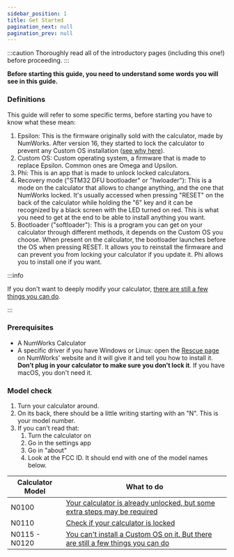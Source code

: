 ```yaml
---
sidebar_position: 1
title: Get Started
pagination_next: null
pagination_prev: null
---
```


:::caution
Thoroughly read all of the introductory pages (including this one!) before proceeding.
:::

**Before starting this guide, you need to understand some words you will see in this guide.**

### Definitions

This guide will refer to some specific terms, before starting you have to know what these mean:

1. Epsilon: This is the firmware originally sold with the calculator, made by NumWorks. After version 16, they started to lock the calculator to prevent any Custom OS installation ([see why here](https://tiplanet.org/forum/viewtopic.php?f=97&t=24968)).
2. Custom OS: Custom operating system, a firmware that is made to replace Epsilon. Common ones are Omega and Upsilon.
3. Phi: This is an app that is made to unlock locked calculators.
4. Recovery mode ("STM32 DFU bootloader" or "hwloader"): This is a mode on the calculator that allows to change anything, and the one that NumWorks locked. It's usually accessed when pressing "RESET" on the back of the calculator while holding the "6" key and it can be recognized by a black screen with the LED turned on red. This is what you need to get at the end to be able to install anything you want.
5. Bootloader ("softloader"): This is a program you can get on your calculator through different methods, it depends on the Custom OS you choose. When present on the calculator, the bootloader launches before the OS when pressing RESET. It allows you to reinstall the firmware and can prevent you from locking your calculator if you update it. Phi allows you to install one if you want.

:::info

If you don't want to deeply modify your calculator, [there are still a few things you can do](./unlock/what-to-do-locked).

:::

### Prerequisites

- A NumWorks Calculator
- A specific driver if you have Windows or Linux: open the [Rescue page](https://numworks.com/rescue) on NumWorks’ website and it will give it and tell you how to install it. **Don’t plug in your calculator to make sure you don’t lock it**. If you have macOS, you don't need it.

### Model check

1. Turn your calculator around.
2. On its back, there should be a little writing starting with an "N". This is your model number.
3. If you can't read that:
    1. Turn the calculator on
    2. Go in the settings app
    3. Go in "about"
    4. Look at the FCC ID. It should end with one of the model names below.

| Calculator Model | What to do                                                                                      |
|------------------|-------------------------------------------------------------------------------------------------|
| N0100            | [Your calculator is already unlocked, but some extra steps may be required](/docs/n0100-extra-steps)                     |
| N0110            | [Check if your calculator is locked](/docs/unlock/n0110-is-locked)                               |
| N0115 - N0120    | [You can't install a Custom OS on it. But there are still a few things you can do](/docs/unlock/what-to-do-locked) |
